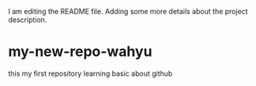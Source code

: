 I am editing the README file. Adding some more details about the project description.

# my-new-repo-wahyu
this my first repository learning basic about github 
